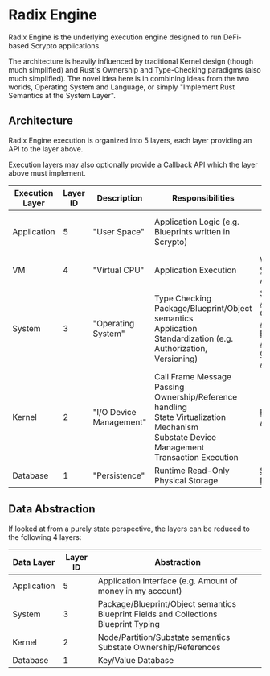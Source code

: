 # Radix Engine

Radix Engine is the underlying execution engine designed to run DeFi-based Scrypto applications.

The architecture is heavily influenced by traditional Kernel design (though much simplified) and Rust's
Ownership and Type-Checking paradigms (also much simplified). The novel idea here is in combining
ideas from the two worlds, Operating System and Language, or simply "Implement Rust
Semantics at the System Layer".

## Architecture

Radix Engine execution is organized into 5 layers, each layer providing an API to the layer above.

Execution layers may also optionally provide a Callback API which the layer above must implement.

| Execution Layer | Layer ID | Description             | Responsibilities                                                                                                                                    | API                                                                                                                                                                                                                                                                              | Callback API                                             | Implementation                                                                                             |
|-----------------|----------|-------------------------|-----------------------------------------------------------------------------------------------------------------------------------------------------|----------------------------------------------------------------------------------------------------------------------------------------------------------------------------------------------------------------------------------------------------------------------------------|----------------------------------------------------------|------------------------------------------------------------------------------------------------------------|
| Application     | 5        | "User Space"            | Application Logic (e.g. Blueprints written in Scrypto)                                                                                              |                                                                                                                                                                                                                                                                                  |                                                          | [Native Blueprints](src/blueprints)<br>[Scrypto Blueprints](../radix-engine-tests/tests/blueprints)        | 
| VM              | 4        | "Virtual CPU"           | Application Execution                                                                                                                               | WASM + [Scrypto API](../scrypto/src/engine/scrypto_env.rs)                                                                                                                                                                                                                       |                                                          | [VM](src/vm)                                                                                               |
| System          | 3        | "Operating System"      | Type Checking<br>Package/Blueprint/Object semantics<br>Application Standardization (e.g. Authorization, Versioning)                                 | [Substate API](../radix-engine-interface/src/api/locked_substate_api)<br>[Object API](../radix-engine-interface/src/api/object_api.rs)<br>[Blueprint API](../radix-engine-interface/src/api/blueprint_api.rs)<br>[Costing API](../radix-engine-interface/src/api/costing_api.rs) | [System Callback API](src/system/system_callback_api.rs) | [System](src/system)                                                                                       |
| Kernel          | 2        | "I/O Device Management" | Call Frame Message Passing<br>Ownership/Reference handling<br>State Virtualization Mechanism<br>Substate Device Management<br>Transaction Execution | [Kernel API](src/kernel/kernel_api.rs)                                                                                                                                                                                                                                           | [Kernel Callback API](src/kernel/kernel_callback_api.rs) | [Kernel](src/kernel)                                                                                       |
| Database        | 1        | "Persistence"           | Runtime Read-Only Physical Storage                                                                                                                  | [Substate Database](../radix-substate-store-interface/src/interface.rs)                                                                                                                                                                                                            |                                                          | [InMemoryDB](../radix-substate-store-impls/src/memory_db.rs)<br>[RocksDB](../radix-substate-store-impls/src/rocks_db.rs) |


## Data Abstraction

If looked at from a purely state perspective, the layers can be reduced to the following 4 layers:

| Data Layer  | Layer ID | Abstraction                                                                                |
|-------------|----------|--------------------------------------------------------------------------------------------|
| Application | 5        | Application Interface (e.g. Amount of money in my account)                                 |
| System      | 3        | Package/Blueprint/Object semantics<br>Blueprint Fields and Collections<br>Blueprint Typing |
| Kernel      | 2        | Node/Partition/Substate semantics<br>Substate Ownership/References<br>                     |
| Database    | 1        | Key/Value Database                                                                         |
